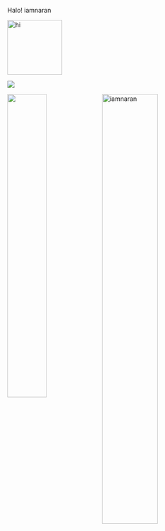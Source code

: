 Halo! iamnaran 

<img src="https://cdn.dribbble.com/users/1693481/screenshots/5719335/day-18-for-dribbble.gif" width="124px" height="124px" alt="hi">



![](https://komarev.com/ghpvc/?username=iamnaran&label=Visitors)

<a href="https://github.com/iamnaran/github-readme-stats"><img align="left" width="42%" src="https://github-readme-stats.vercel.app/api/top-langs/?username=iamnaran&layout=compact&theme=tokyonight" /></a>
<img width="50%" src="https://github-readme-streak-stats.herokuapp.com/?user=iamnaran&theme=tokyonight" alt="iamnaran" />
<br/>
